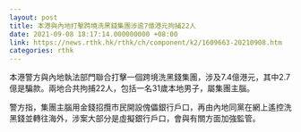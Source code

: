 ```yaml
---
layout: post
title: 本港與內地打擊跨境洗黑錢集團涉逾7億港元拘捕22人
date: 2021-09-08 18:17:14.000000000 +08:00
link: https://news.rthk.hk/rthk/ch/component/k2/1609663-20210908.htm
categories: rthk
---
```


本港警方與內地執法部門聯合打擊一個跨境洗黑錢集團，涉及7.4億港元，其中2.7億是騙款。兩地合共拘捕22人，包括一名31歲本地男子，屬集團主腦。

警方指，集團主腦用金錢招攬市民開設傀儡銀行戶口，再由內地同黨在網上遙控洗黑錢並轉往海外，涉案大部分是虛擬銀行戶口，會與有關方面加強監管。
